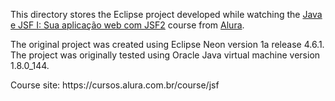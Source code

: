 <p>This directory stores the Eclipse project developed while watching the <a href="https://cursos.alura.com.br/course/jsf">Java e JSF I: Sua aplicação web com JSF2</a> course from <a href="https://www.alura.com.br/">Alura</a>.</p>
<p>The original project was created using Eclipse Neon version 1a release 4.6.1. The project was originally tested using Oracle Java virtual machine  version 1.8.0_144.</p>
<p>Course site: https://cursos.alura.com.br/course/jsf</p>
